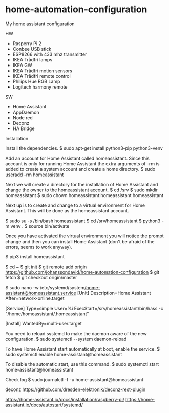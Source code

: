 # home-automation-configuration
My home assistant configuration

HW
* Rasperry Pi 2
* Conbee USB stick
* ESP8266 with 433 mhz transmitter
* IKEA Trådfri lamps
* IKEA GW
* IKEA Trådfri motion sensors
* IKEA Trådfri remote control
* Philips Hue RGB Lamp
* Logitech harmony remote

SW
* Home Assistant
* AppDaemon
* Node red
* Deconz
* HA Bridge


Installation

Install the dependencies.
$ sudo apt-get install python3-pip python3-venv

Add an account for Home Assistant called homeassistant. Since this account is only for running Home Assistant the extra arguments of -rm is added to create a system account and create a home directory.
$ sudo useradd -rm homeassistant

Next we will create a directory for the installation of Home Assistant and change the owner to the homeassistant account.
$ cd /srv
$ sudo mkdir homeassistant
$ sudo chown homeassistant:homeassistant homeassistant

Next up is to create and change to a virtual environment for Home Assistant. This will be done as the homeassistant account.

$ sudo su -s /bin/bash homeassistant
$ cd /srv/homeassistant
$ python3 -m venv .
$ source bin/activate

Once you have activated the virtual environment you will notice the prompt change and then you can install Home Assistant (don't be afraid of the errors, seems to work anyway).

$ pip3 install homeassistant

$ cd ~
$ git init
$ git remote add origin https://github.com/johanssondavid/home-automation-configuration
$ git fetch
$ git checkout origin/master


$ sudo nano -w /etc/systemd/system/home-assistant@homeassistant.service
[Unit]
Description=Home Assistant
After=network-online.target

[Service]
Type=simple
User=%i
ExecStart=/srv/homeassistant/bin/hass -c "/home/homeassistant/.homeassistant"

[Install]
WantedBy=multi-user.target


You need to reload systemd to make the daemon aware of the new configuration.
$ sudo systemctl --system daemon-reload

To have Home Assistant start automatically at boot, enable the service.
$ sudo systemctl enable home-assistant@homeassistant

To disable the automatic start, use this command.
$ sudo systemctl start home-assistant@homeassistant

Check log
$ sudo journalctl -f -u home-assistant@homeassistant


deconz https://github.com/dresden-elektronik/deconz-rest-plugin


https://home-assistant.io/docs/installation/raspberry-pi/
https://home-assistant.io/docs/autostart/systemd/
